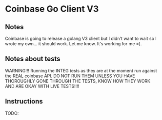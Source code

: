 Coinbase Go Client V3
============================

## Notes
Coinbase is going to release a golang V3 client but I didn't want to wait so I wrote my own... it should work. Let me know. It's working for me =).

## Notes about tests
WARNING!!! Running the INTEG tests as they are at the moment run against the REAL coinbase API. DO NOT RUN THEM UNLESS YOU HAVE THOROUGHLY GONE THROUGH THE TESTS, KNOW HOW THEY WORK AND ARE OKAY WITH LIVE TESTS!!!!

## Instructions
TODO:

